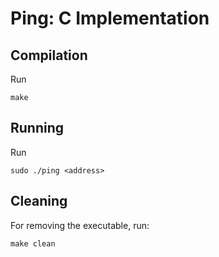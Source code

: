 # Ping: C Implementation
## Compilation
Run
```
make
```
## Running
Run
```
sudo ./ping <address>
```
## Cleaning
For removing the executable, run:
```
make clean
```